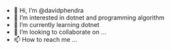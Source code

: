- 👋 Hi, I’m @davidphendra
- 👀 I’m interested in dotnet and programming algorithm
- 🌱 I’m currently learning dotnet
- 💞️ I’m looking to collaborate on ...
- 📫 How to reach me ...

<!---
davidphendra/davidphendra is a ✨ special ✨ repository because its `README.md` (this file) appears on your GitHub profile.
You can click the Preview link to take a look at your changes.
--->
